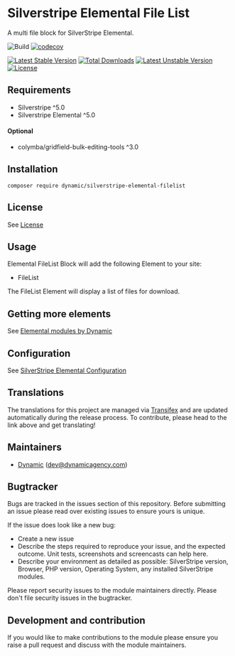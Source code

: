 # Silverstripe Elemental File List

A multi file block for SilverStripe Elemental.

![Build](https://github.com/dynamic/silverstripe-elemental-filelist/actions/workflows/ci.yml/badge.svg)
[![codecov](https://codecov.io/gh/dynamic/silverstripe-elemental-filelist/branch/master/graph/badge.svg)](https://codecov.io/gh/dynamic/silverstripe-elemental-filelist)

[![Latest Stable Version](https://poser.pugx.org/dynamic/silverstripe-elemental-filelist/v/stable)](https://packagist.org/packages/dynamic/silverstripe-elemental-filelist)
[![Total Downloads](https://poser.pugx.org/dynamic/silverstripe-elemental-filelist/downloads)](https://packagist.org/packages/dynamic/silverstripe-elemental-filelist)
[![Latest Unstable Version](https://poser.pugx.org/dynamic/silverstripe-elemental-filelist/v/unstable)](https://packagist.org/packages/dynamic/silverstripe-elemental-filelist)
[![License](https://poser.pugx.org/dynamic/silverstripe-elemental-filelist/license)](https://packagist.org/packages/dynamic/silverstripe-elemental-filelist)

## Requirements

* Silverstripe ^5.0
* Silverstripe Elemental ^5.0

#### Optional

* colymba/gridfield-bulk-editing-tools ^3.0

## Installation

`composer require dynamic/silverstripe-elemental-filelist`

## License

See [License](license.md)

## Usage

Elemental FileList Block will add the following Element to your site:

* FileList

The FileList Element will display a list of files for download.

## Getting more elements

See [Elemental modules by Dynamic](https://github.com/orgs/dynamic/repositories?q=elemental&type=all&language=&sort=)

## Configuration

See [SilverStripe Elemental Configuration](https://github.com/dnadesign/silverstripe-elemental#configuration)


## Translations

The translations for this project are managed via [Transifex](https://www.transifex.com/dynamicagency/silverstripe-elemental-filelist/)
and are updated automatically during the release process. To contribute, please head to the link above and get
translating!

## Maintainers

 *  [Dynamic](http://www.dynamicagency.com) (<dev@dynamicagency.com>)

## Bugtracker
Bugs are tracked in the issues section of this repository. Before submitting an issue please read over
existing issues to ensure yours is unique.

If the issue does look like a new bug:

 - Create a new issue
 - Describe the steps required to reproduce your issue, and the expected outcome. Unit tests, screenshots
 and screencasts can help here.
 - Describe your environment as detailed as possible: SilverStripe version, Browser, PHP version,
 Operating System, any installed SilverStripe modules.

Please report security issues to the module maintainers directly. Please don't file security issues in the bugtracker.

## Development and contribution
If you would like to make contributions to the module please ensure you raise a pull request and discuss with the module maintainers.
